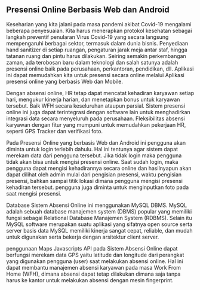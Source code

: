 ## Presensi Online Berbasis Web dan Android

Keseharian yang kita jalani pada masa pandemi akibat Covid-19 mengalami beberapa penyesuaian.
Kita harus menerapkan protokol kesehatan sebagai langkah preventif penularan Virus Covid-19 yang secara langsung mempengaruhi berbagai sektor, termasuk dalam dunia bisnis. 
Penyediaan hand sanitizer di setiap ruangan, pengaturan jarak meja antar staf, hingga tatanan ruang dan pintu harus dilakukan.
Seiring semakin perkembangan zaman, ada terobosan baru dalam teknologi dan salah satunya adalah presensi online baik pada perusahaan, perkantoran, pendidikan, dll. 
Aplikasi ini dapat memudahkan kita untuk presensi secara online melalui Aplikasi presensi online yang berbasis Web dan Mobile.

Dengan absensi online, HR tetap dapat mencatat kehadiran karyawan setiap hari, mengukur kinerja harian, dan menetapkan bonus untuk karyawan tersebut.
Baik WFH secara keseluruhan ataupun parsial.
Sistem presensi online ini juga dapat terintegrasi dengan software lain untuk menghadirkan integrasi data secara menyeluruh pada perusahaan.
Fleksibilitas absensi karyawan dengan fitur yang mumpuni untuk memudahkan pekerjaan HR, seperti GPS Tracker dan verifikasi foto.

Pada Presensi Online yang berbasis Web dan Android ini pengguna akan diminta untuk login terlebih dahulu.
Hal ini tentunya agar sistem dapat merekam data dari pengguna tersebut. Jika tidak login maka pengguna tidak akan bisa untuk mengisi presensi online.
Saat sudah login, maka pengguna dapat mengisi kehadirannya secara online dan hasilnyapun akan dapat dilihat oleh admin mulai dari pengisian presensi, waktu pengisian presensi, bahkan sampai titik lokasi dimana pengguna mengisi presensi kehadiran tersebut. pengguna juga diminta untuk menginputkan foto pada saat mengisi presensi.

Database Sistem Absensi Online ini menggunakan MySQL DBMS.
MySQL adalah sebuah database manajemen system (DBMS) popular yang memiliki fungsi sebagai Relational Database Manajemen System (RDBMS).
Selain itu MySQL software merupakan suatu aplikasi yang sifatnya open source serta server basis data MySQL memiliki kinerja sangat cepat,
reliable, dan mudah untuk digunakan serta bekerja dengan arsitektur client server.

penggunaan Maps Javascripts API pada Sistem Absensi Online dapat berfungsi merekam data GPS yaitu latitude dan longitude dari perangkat yang digunakan pengguna (user) saat melakukan absensi online.
Hal ini dapat membantu manajemen absensi karyawan pada masa Work From Home (WFH), dimana absensi dapat tetap dilakukan dimana saja tanpa harus ke kantor untuk melakukan absensi dengan mesin fingerprint. 

